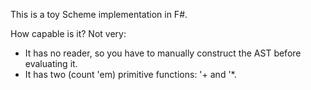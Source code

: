 This is a toy Scheme implementation in F#.

How capable is it? Not very:
* It has no reader, so you have to manually construct the AST before evaluating it.
* It has two (count 'em) primitive functions: '+ and '*.
